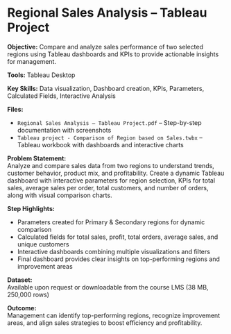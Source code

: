 # Regional Sales Analysis – Tableau Project

**Objective:** Compare and analyze sales performance of two selected regions using Tableau dashboards and KPIs to provide actionable insights for management.

**Tools:** Tableau Desktop

**Key Skills:** Data visualization, Dashboard creation, KPIs, Parameters, Calculated Fields, Interactive Analysis

**Files:**
- `Regional Sales Analysis – Tableau Project.pdf` – Step-by-step documentation with screenshots
- `Tableau project - Comparison of Region based on Sales.twbx` – Tableau workbook with dashboards and interactive charts

**Problem Statement:**  
Analyze and compare sales data from two regions to understand trends, customer behavior, product mix, and profitability. Create a dynamic Tableau dashboard with interactive parameters for region selection, KPIs for total sales, average sales per order, total customers, and number of orders, along with visual comparison charts.

**Step Highlights:**  
- Parameters created for Primary & Secondary regions for dynamic comparison  
- Calculated fields for total sales, profit, total orders, average sales, and unique customers  
- Interactive dashboards combining multiple visualizations and filters  
- Final dashboard provides clear insights on top-performing regions and improvement areas

**Dataset:**  
Available upon request or downloadable from the course LMS (38 MB, 250,000 rows)

**Outcome:**  
Management can identify top-performing regions, recognize improvement areas, and align sales strategies to boost efficiency and profitability.

